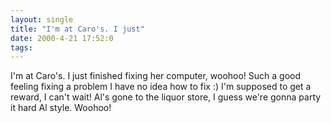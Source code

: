```yaml
---
layout: single
title: "I'm at Caro's. I just"
date: 2000-4-21 17:52:0
tags: 
---
```


I'm at Caro's. I just finished fixing her computer, woohoo! Such a good feeling fixing a problem I have no idea how to fix :) I'm supposed to get a reward, I can't wait! Al's gone to the liquor store, I guess we're gonna party it hard Al style. Woohoo!


